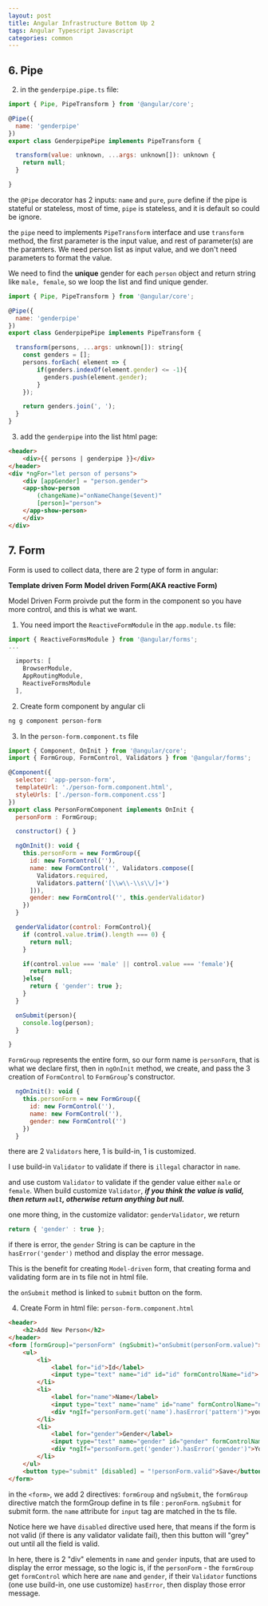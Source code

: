 ```yaml
---
layout: post
title: Angular Infrastructure Bottom Up 2
tags: Angular Typescript Javascript
categories: common
---
```


## 6. Pipe


2. in the `genderpipe.pipe.ts` file:

~~~javascript
import { Pipe, PipeTransform } from '@angular/core';

@Pipe({
  name: 'genderpipe'
})
export class GenderpipePipe implements PipeTransform {

  transform(value: unknown, ...args: unknown[]): unknown {
    return null;
  }

}
~~~

the `@Pipe` decorator has 2 inputs: `name` and `pure`, `pure` define if the pipe is stateful or stateless, most of time, `pipe` is stateless, and it is default so could be ignore.

the `pipe` need to implements `PipeTransform` interface and use `transform` method, the first parameter is the input value, and rest of parameter(s) are the paramters. We need person list as input value, and we don't need parameters to format the value.

We need to find the **unique** gender for each `person` object and return string like `male, female`, so we loop the list and find unique gender.

~~~javascript
import { Pipe, PipeTransform } from '@angular/core';

@Pipe({
  name: 'genderpipe'
})
export class GenderpipePipe implements PipeTransform {

  transform(persons, ...args: unknown[]): string{
    const genders = [];
    persons.forEach( element => {
        if(genders.indexOf(element.gender) <= -1){
          genders.push(element.gender);
        }
    });

    return genders.join(', ');
  }
}
~~~

3. add the `genderpipe` into the list html page:

~~~html
<header>
    <div>{{ persons | genderpipe }}</div>
</header>
<div *ngFor="let person of persons">
    <div [appGender] = "person.gender">
    <app-show-person  
        (changeName)="onNameChange($event)" 
        [person]="person">
    </app-show-person>
    </div>
</div>
~~~

## 7. Form

Form is used to collect data, there are 2 type of form in angular:

**Template driven Form**
**Model driven Form(AKA reactive Form)**

Model Driven Form proivde put the form in the component so you have more control, and this is what we want.

1. You need import the `ReactiveFormModule` in the `app.module.ts` file:

~~~javascript
import { ReactiveFormsModule } from '@angular/forms';
...

  imports: [
    BrowserModule,
    AppRoutingModule,
    ReactiveFormsModule
  ],
~~~

2. Create form component by angular cli

~~~bash
ng g component person-form
~~~

3. In the `person-form.component.ts` file

~~~javascript
import { Component, OnInit } from '@angular/core';
import { FormGroup, FormControl, Validators } from '@angular/forms';

@Component({
  selector: 'app-person-form',
  templateUrl: './person-form.component.html',
  styleUrls: ['./person-form.component.css']
})
export class PersonFormComponent implements OnInit {
  personForm : FormGroup;

  constructor() { }

  ngOnInit(): void {
    this.personForm = new FormGroup({
      id: new FormControl(''),
      name: new FormControl('', Validators.compose([
        Validators.required,
        Validators.pattern('[\\w\\-\\s\\/]+')
      ])),
      gender: new FormControl('', this.genderValidator)
    })
  }

  genderValidator(control: FormControl){
    if (control.value.trim().length === 0) {
      return null;
    }

    if(control.value === 'male' || control.value === 'female'){
      return null;
    }else{
      return { 'gender': true };
    }
  }

  onSubmit(person){
    console.log(person);
  }

}
~~~

`FormGroup` represents the entire form, so our form name is `personForm`, that is what we declare first, then in `ngOnInit` method, we create, and pass the 3 creation of `FormControl` to `FormGroup`'s constructor.

~~~javascript
  ngOnInit(): void {
    this.personForm = new FormGroup({
      id: new FormControl(''),
      name: new FormControl(''),
      gender: new FormControl('')
    })
  }
~~~

there are 2 `Validators` here, 1 is build-in, 1 is customized.

I use build-in `Validator` to validate if there is `illegal` charactor in `name`.

and use custom `Validator` to validate if the gender value either `male` or `female`. When build customize `Validator`, ***if you think the value is valid, then return `null`, otherwise return anything but null.***

one more thing, in the customize validator: `genderValidator`, we return

~~~javascript
return { 'gender' : true };
~~~

if there is error, the `gender` String is can be capture in the `hasError('gender')` method and display the error message.

This is the benefit for creating `Model-driven` form, that creating forma and validating form are in ts file not in html file.

the `onSubmit` method is linked to `submit` button on the form.

4. Create Form in html file: `person-form.component.html`

~~~html
<header>
    <h2>Add New Person</h2>
</header>
<form [formGroup]="personForm" (ngSubmit)="onSubmit(personForm.value)">
    <ul>
        <li>
            <label for="id">Id</label>
            <input type="text" name="id" id="id" formControlName="id">
        </li>
        <li>
            <label for="name">Name</label>
            <input type="text" name="name" id="name" formControlName="name">
            <div *ngIf="personForm.get('name').hasError('pattern')">your name is not valid</div>
        </li>
        <li>
            <label for="gender">Gender</label>
            <input type="text" name="gender" id="gender" formControlName="gender">
            <div *ngIf="personForm.get('gender').hasError('gender')">You only can use male or female</div>
        </li>
    </ul>
    <button type="submit" [disabled] = "!personForm.valid">Save</button>
</form>
~~~

in the `<form>`, we add 2 directives: `formGroup` and `ngSubmit`, the `formGroup` directive match the formGroup define in ts file : `peronForm`. `ngSubmit` for submit form. the `name` attribute for `input` tag are matched in the ts file.

Notice here we have `disabled` directive used here, that means if the form is not valid (if there is any validator validate fail), then this button will "grey" out until all the field is valid.

In here, there is 2 "div" elements in `name` and `gender` inputs, that are used to display the error message, so the logic is, if the `personForm` - the `formGroup`  get `formControl` which here are `name` and `gender`, if their `Validator` functions (one use build-in, one use customize) `hasError`, then display those error message.
